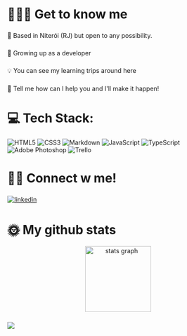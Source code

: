 # 🚴🏼‍♀️ Get to know me

###

<p align="left">📍 Based in Niterói (RJ) but open to any possibility.</p>

###

<p align="left">🌱 Growing up as a developer</p>

###

<p align="left">💡 You can see my learning trips around here</p>

###

<p align="left">💼 Tell me how can I help you and I'll make it happen!</p>

###




# 💻 Tech Stack:
![HTML5](https://img.shields.io/badge/html5-%23E34F26.svg?style=flat-square&logo=html5&logoColor=white) ![CSS3](https://img.shields.io/badge/css3-%231572B6.svg?style=flat-square&logo=css3&logoColor=white) ![Markdown](https://img.shields.io/badge/markdown-%23000000.svg?style=flat-square&logo=markdown&logoColor=white) ![JavaScript](https://img.shields.io/badge/javascript-%23323330.svg?style=flat-square&logo=javascript&logoColor=%23F7DF1E) ![TypeScript](https://img.shields.io/badge/typescript-%23007ACC.svg?style=flat-square&logo=typescript&logoColor=white) ![Adobe Photoshop](https://img.shields.io/badge/adobephotoshop-%2331A8FF.svg?style=flat-square&logo=adobephotoshop&logoColor=white) ![Trello](https://img.shields.io/badge/Trello-%23026AA7.svg?style=flat-square&logo=Trello&logoColor=white)




</div>

###

#  🧙‍♀️  Connect w me!

###


  
  <a href="https://linkedin.com/in/thaisperdomo" target="_blank">
<img src=https://img.shields.io/badge/linkedin-%231E77B5.svg?&style=for-the-badge&logo=linkedin&logoColor=white alt=linkedin style="margin-bottom: 5px;" />
</a>  


###

# 🌞 My github stats


<div align="center">
  <img src="https://github-readme-stats.vercel.app/api?hide_title=false&hide_rank=false&show_icons=true&include_all_commits=true&count_private=true&disable_animations=false&theme=dark&locale=en&hide_border=false&username=ThaisPerdomo" height="150" alt="stats graph"  />


</div>

###

[![](https://visitcount.itsvg.in/api?id=ThaisPerdomo&icon=0&color=0)](https://visitcount.itsvg.in)

